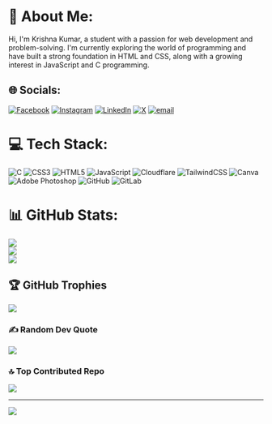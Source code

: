 # 💫 About Me:
Hi, I'm Krishna Kumar, a student with a passion for web development and problem-solving. I'm currently exploring the world of programming and have built a strong foundation in HTML and CSS, along with a growing interest in JavaScript and C programming.


## 🌐 Socials:
[![Facebook](https://img.shields.io/badge/Facebook-%231877F2.svg?logo=Facebook&logoColor=white)](https://facebook.com/krishnakumar015) [![Instagram](https://img.shields.io/badge/Instagram-%23E4405F.svg?logo=Instagram&logoColor=white)](https://instagram.com/_.krishna0._.0) [![LinkedIn](https://img.shields.io/badge/LinkedIn-%230077B5.svg?logo=linkedin&logoColor=white)](https://linkedin.com/in/krishna-kumar-a025a928b?) [![X](https://img.shields.io/badge/X-black.svg?logo=X&logoColor=white)](https://x.com/HackerKrisana) [![email](https://img.shields.io/badge/Email-D14836?logo=gmail&logoColor=white)](mailto:k.krish0015@gmail.com) 

# 💻 Tech Stack:
![C](https://img.shields.io/badge/c-%2300599C.svg?style=plastic&logo=c&logoColor=white) ![CSS3](https://img.shields.io/badge/css3-%231572B6.svg?style=plastic&logo=css3&logoColor=white) ![HTML5](https://img.shields.io/badge/html5-%23E34F26.svg?style=plastic&logo=html5&logoColor=white) ![JavaScript](https://img.shields.io/badge/javascript-%23323330.svg?style=plastic&logo=javascript&logoColor=%23F7DF1E) ![Cloudflare](https://img.shields.io/badge/Cloudflare-F38020?style=plastic&logo=Cloudflare&logoColor=white) ![TailwindCSS](https://img.shields.io/badge/tailwindcss-%2338B2AC.svg?style=plastic&logo=tailwind-css&logoColor=white) ![Canva](https://img.shields.io/badge/Canva-%2300C4CC.svg?style=plastic&logo=Canva&logoColor=white) ![Adobe Photoshop](https://img.shields.io/badge/adobe%20photoshop-%2331A8FF.svg?style=plastic&logo=adobe%20photoshop&logoColor=white) ![GitHub](https://img.shields.io/badge/github-%23121011.svg?style=plastic&logo=github&logoColor=white) ![GitLab](https://img.shields.io/badge/gitlab-%23181717.svg?style=plastic&logo=gitlab&logoColor=white)
# 📊 GitHub Stats:
![](https://github-readme-stats.vercel.app/api?username=Krishnaa-Kumar&theme=synthwave&hide_border=false&include_all_commits=true&count_private=true)<br/>
![](https://nirzak-streak-stats.vercel.app/?user=Krishnaa-Kumar&theme=synthwave&hide_border=false)<br/>
![](https://github-readme-stats.vercel.app/api/top-langs/?username=Krishnaa-Kumar&theme=synthwave&hide_border=false&include_all_commits=true&count_private=true&layout=compact)

## 🏆 GitHub Trophies
![](https://github-profile-trophy.vercel.app/?username=Krishnaa-Kumar&theme=midnight-purple&no-frame=false&no-bg=false&margin-w=4)

### ✍️ Random Dev Quote
![](https://quotes-github-readme.vercel.app/api?type=vetical&theme=dark)

### 🔝 Top Contributed Repo
![](https://github-contributor-stats.vercel.app/api?username=Krishnaa-Kumar&limit=5&theme=dark&combine_all_yearly_contributions=true)

---
[![](https://visitcount.itsvg.in/api?id=Krishnaa-Kumar&icon=10&color=0)](https://visitcount.itsvg.in)

<!-- Proudly created with GPRM ( https://gprm.itsvg.in ) -->
<!--
**Krishnaa-Kumar/Krishnaa-Kumar** is a ✨ _special_ ✨ repository because its `README.md` (this file) appears on your GitHub profile.

Here are some ideas to get you started:

- 🔭 I’m currently working on ...
- 🌱 I’m currently learning ...
- 👯 I’m looking to collaborate on ...
- 🤔 I’m looking for help with ...
- 💬 Ask me about ...
- 📫 How to reach me: ...
- 😄 Pronouns: ...
- ⚡ Fun fact: ...
-->
